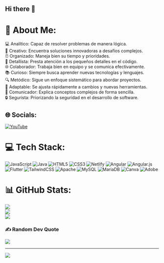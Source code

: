 ## Hi there 👋

# 💫 About Me:
💻 Analítico: Capaz de resolver problemas de manera lógica.<br>🧠 Creativo: Encuentra soluciones innovadoras a desafíos complejos.<br>⏰ Organizado: Maneja bien su tiempo y prioridades.<br>🤖 Detallista: Presta atención a los pequeños detalles en el código.<br>🌐 Colaborador: Trabaja bien en equipo y se comunica efectivamente.<br>📚 Curioso: Siempre busca aprender nuevas tecnologías y lenguajes.<br>🔍 Metódico: Sigue un enfoque sistemático para abordar proyectos.<br>🚀 Adaptable: Se ajusta rápidamente a cambios y nuevas herramientas.<br>💬 Comunicador: Explica conceptos complejos de forma sencilla.<br>🔒 Segurista: Priorizando la seguridad en el desarrollo de software.


## 🌐 Socials:
[![YouTube](https://img.shields.io/badge/YouTube-%23FF0000.svg?logo=YouTube&logoColor=white)](https://youtube.com/@https://www.youtube.com/@hernandezmarinluisenrique6413) 

# 💻 Tech Stack:
![JavaScript](https://img.shields.io/badge/javascript-%23323330.svg?style=for-the-badge&logo=javascript&logoColor=%23F7DF1E) ![Java](https://img.shields.io/badge/java-%23ED8B00.svg?style=for-the-badge&logo=openjdk&logoColor=white) ![HTML5](https://img.shields.io/badge/html5-%23E34F26.svg?style=for-the-badge&logo=html5&logoColor=white) ![CSS3](https://img.shields.io/badge/css3-%231572B6.svg?style=for-the-badge&logo=css3&logoColor=white) ![Netlify](https://img.shields.io/badge/netlify-%23000000.svg?style=for-the-badge&logo=netlify&logoColor=#00C7B7) ![Angular](https://img.shields.io/badge/angular-%23DD0031.svg?style=for-the-badge&logo=angular&logoColor=white) ![Angular.js](https://img.shields.io/badge/angular.js-%23E23237.svg?style=for-the-badge&logo=angularjs&logoColor=white) ![Flutter](https://img.shields.io/badge/Flutter-%2302569B.svg?style=for-the-badge&logo=Flutter&logoColor=white) ![TailwindCSS](https://img.shields.io/badge/tailwindcss-%2338B2AC.svg?style=for-the-badge&logo=tailwind-css&logoColor=white) ![Apache](https://img.shields.io/badge/apache-%23D42029.svg?style=for-the-badge&logo=apache&logoColor=white) ![MySQL](https://img.shields.io/badge/mysql-4479A1.svg?style=for-the-badge&logo=mysql&logoColor=white) ![MariaDB](https://img.shields.io/badge/MariaDB-003545?style=for-the-badge&logo=mariadb&logoColor=white) ![Canva](https://img.shields.io/badge/Canva-%2300C4CC.svg?style=for-the-badge&logo=Canva&logoColor=white) ![Adobe](https://img.shields.io/badge/adobe-%23FF0000.svg?style=for-the-badge&logo=adobe&logoColor=white)
# 📊 GitHub Stats:
![](https://github-readme-stats.vercel.app/api?username=EnriqueHM&theme=neon&hide_border=false&include_all_commits=true&count_private=true)<br/>
![](https://github-readme-streak-stats.herokuapp.com/?user=EnriqueHM&theme=neon&hide_border=false)<br/>
![](https://github-readme-stats.vercel.app/api/top-langs/?username=EnriqueHM&theme=neon&hide_border=false&include_all_commits=true&count_private=true&layout=compact)

### ✍️ Random Dev Quote
![](https://quotes-github-readme.vercel.app/api?type=vetical&theme=dark)

---
[![](https://visitcount.itsvg.in/api?id=EnriqueHM&icon=7&color=0)](https://visitcount.itsvg.in)

<!-- Proudly created with GPRM ( https://gprm.itsvg.in ) -->
